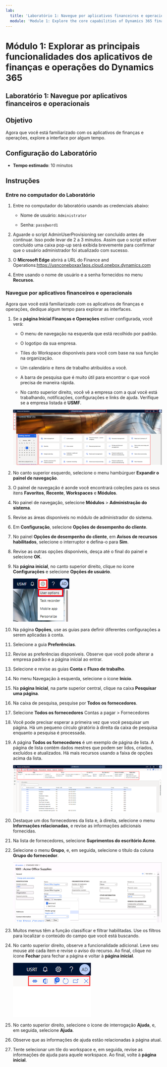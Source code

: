 ```yaml
---
lab:
  title: 'Laboratório 1: Navegue por aplicativos financeiros e operacionais'
  module: 'Module 1: Explore the core capabilities of Dynamics 365 finance and operations apps'
---
```


# Módulo 1: Explorar as principais funcionalidades dos aplicativos de finanças e operações do Dynamics 365

## Laboratório 1: Navegue por aplicativos financeiros e operacionais

## Objetivo

Agora que você está familiarizado com os aplicativos de finanças e operações, explore a interface por algum tempo.

## Configuração do Laboratório

- **Tempo estimado**: 10 minutos

## Instruções

### Entre no computador do Laboratório

1.  Entre no computador do laboratório usando as credenciais abaixo:

    - Nome de usuário: `Administrator`

    - Senha: `pass@word1`

1.  Aguarde o script AdminUserProvisioning ser concluído antes de continuar. Isso pode levar de 2 a 3 minutos. Assim que o script estiver concluído uma caixa pop-up será exibida brevemente para confirmar que o usuário administrador foi atualizado com sucesso. 

1.  O **Microsoft Edge** abrirá a URL do Finance and Operations:<https://usnconeboxax1aos.cloud.onebox.dynamics.com>

1.  Entre usando o nome de usuário e a senha fornecidos no menu **Recursos**. 


### Navegue por aplicativos financeiros e operacionais

Agora que você está familiarizado com os aplicativos de finanças e operações, dedique algum tempo para explorar as interfaces.

1.  Se a **página Inicial Finanças e Operações** estiver configurada, você verá:

    - O menu de navegação na esquerda que está recolhido por padrão.

    - O logotipo da sua empresa.

    - Tiles do Workspace disponíveis para você com base na sua função na organização.

    - Um calendário e itens de trabalho atribuídos a você.

    -  A barra de pesquisa que é muito útil para encontrar o que você precisa de maneira rápida.

    - No canto superior direito, você vê a empresa com a qual você está trabalhando, notificações, configurações e links de ajuda. Verifique se a empresa listada é **USMF**.

    ![Captura de tela da página Inicial do Dynamics 365 Finance e Operations com áreas destacadas.](./media/lab-navigate-finance-and-operations-apps-04.png)

2.  No canto superior esquerdo, selecione o menu hambúrguer **Expandir o painel de navegação**.

3.  O painel de navegação é aonde você encontrará coleções para os seus itens **Favoritos**, **Recente**, **Workspaces** e **Módulos**.

4.  No painel de navegação, selecione **Módulos** > **Administração do sistema**.

5.  Revise as áreas disponíveis no módulo de administrador do sistema.

6.  Em **Configuração**, selecione **Opções de desempenho do cliente**.

7.  No painel **Opções de desempenho do cliente**, em **Avisos de recursos habilitados**, selecione o interruptor e defina-o para **Sim**.

8.  Revise as outras opções disponíveis, desça até o final do painel e selecione **OK**.

9.  Na **página inicial**, no canto superior direito, clique no ícone **Configurações** e selecione **Opções de usuário**.

    ![Captura de tela mostrando o ícone de Configurações e lista suspensa de Opções de usuário.](./media/lab-navigate-finance-and-operations-apps-05.png)

10. Na página **Opções**, use as guias para definir diferentes configurações a serem aplicadas à conta.

11. Selecione a guia **Preferências**.

12. Revise as preferências disponíveis. Observe que você pode alterar a empresa padrão e a página inicial ao entrar.

13. Selecione e revise as guias **Conta** e **Fluxo de trabalho**.

14. No menu Navegação à esquerda, selecione o ícone **Início**.

15. Na **página Inicial**, na parte superior central, clique na caixa **Pesquisar uma página**.

16. Na caixa de pesquisa, pesquise por **Todos os fornecedores**.

17. Selecione **Todos os fornecedores** Contas a pagar > Fornecedores

18. Você pode precisar esperar a primeira vez que você pesquisar um página. Há um pequeno círculo giratório à direita da caixa de pesquisa enquanto a pesquisa é processada.

19. A página **Todos os fornecedores** é um exemplo de página de lista. A página de lista contém dados mestres que podem ser lidos, criados, excluídos e atualizados.  Há mais recursos usando a faixa de opções acima da lista.

    ![Captura de tela da lista Todos os fornecedores com os recursos do menu destacados.](./media/lab-navigate-finance-and-operations-apps-06.png)

20. Destaque um dos fornecedores da lista e, à direita, selecione o menu **Informações relacionadas**, e revise as informações adicionais fornecidas.

21. Na lista de fornecedores, selecione **Suprimentos do escritório Acme**.

22. Selecione o menu **Grupo**, e, em seguida, selecione o título da coluna **Grupo do fornecedor**.

    ![Captura de tela da coluna do grupo do fornecedor para Suprimentos do escritório Acme.](./media/lab-navigate-finance-and-operations-apps-07.png)

23.  Muitos menus têm a função classificar e filtrar habilitadas.  Use os filtros para localizar o conteúdo do campo que você está buscando.

24. No canto superior direito, observe a funcionalidade adicional. Leve seu mouse até cada item e revise o aviso do recurso. Ao final, clique no ícone **Fechar** para fechar a página e voltar à **página inicial**.

    ![Captura de tela do menu de lista da página do canto superior direito mostrando recursos adicionais para conectar aos botões Power Apps, Aplicativos do Office, Anexo de documento, Atualizar página, Abrir em nova janela e Fechar.](./media/lab-navigate-finance-and-operations-apps-08.png)

25. No canto superior direito, selecione o ícone de interrogação **Ajuda**, e, em seguida, selecione **Ajuda**.

26. Observe que as informações de ajuda estão relacionadas à página atual.

27. Tente selecionar um tile do workspace e, em seguida, revise as informações de ajuda para aquele workspace. Ao final, volte à **página inicial**.

